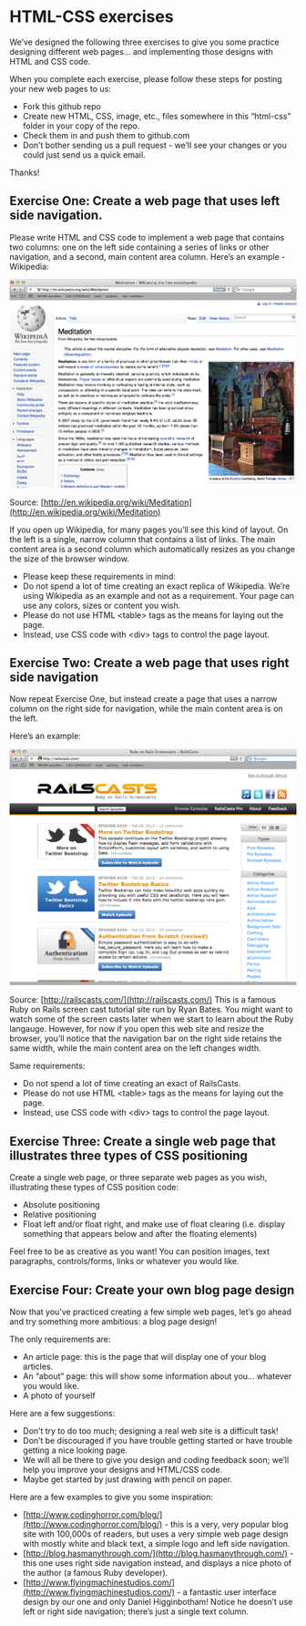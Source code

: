 # HTML-CSS exercises

We’ve designed the following three exercises to give you some practice designing different web pages... and implementing those designs with HTML and CSS code.

When you complete each exercise, please follow these steps for posting your new web pages to us:

* Fork this github repo
* Create new HTML, CSS, image, etc., files somewhere in this “html-css” folder in your copy of the repo.
* Check them in and push them to github.com
* Don’t bother sending us a pull request - we’ll see your changes or you could just send us a quick email.

Thanks!

## Exercise One: Create a web page that uses left side navigation.

Please write HTML and CSS code to implement a web page that contains two columns: one on the left side containing a series of links or other navigation, and a second, main content area column. Here’s an example - Wikipedia:

![Wikipedia](https://github.com/AppDev-University/exercises/raw/master/html-css/images/meditation.png)

Source: [http://en.wikipedia.org/wiki/Meditation](http://en.wikipedia.org/wiki/Meditation)

If you open up Wikipedia, for many pages you’ll see this kind of layout. On the left is a single, narrow column that contains a list of links. The main content area is a second column which automatically resizes as you change the size of the browser window.

* Please keep these requirements in mind:
* Do not spend a lot of time creating an exact replica of Wikipedia. We’re using Wikipedia as an example and not as a requirement. Your page can use any colors, sizes or content you wish.
* Please do not use HTML &lt;table> tags as the means for laying out the page.
* Instead, use CSS code with &lt;div> tags to control the page layout.

## Exercise Two: Create a web page that uses right side navigation

Now repeat Exercise One, but instead create a page that uses a narrow column on the right side for navigation, while the main content area is on the left.

Here’s an example:

![RailsCasts](https://github.com/AppDev-University/exercises/raw/master/html-css/images/railscasts.png)

Source: [http://railscasts.com/](http://railscasts.com/)
This is a famous Ruby on Rails screen cast tutorial site run by Ryan Bates. You might want to watch some of the screen casts later when we start to learn about the Ruby langauge. However, for now if you open this web site and resize the browser, you’ll notice that the navigation bar on the right side retains the same width, while the main content area on the left changes width.

Same requirements:

* Do not spend a lot of time creating an exact of RailsCasts.
* Please do not use HTML &lt;table> tags as the means for laying out the page.
* Instead, use CSS code with &lt;div> tags to control the page layout.

## Exercise Three: Create a single web page that illustrates three types of CSS positioning

Create a single web page, or three separate web pages as you wish, illustrating these types of CSS position code:

* Absolute positioning
* Relative positioning
* Float left and/or float right, and make use of float clearing (i.e. display something that appears below and after the floating elements)

Feel free to be as creative as you want! You can position images, text paragraphs, controls/forms, links or whatever you would like.

## Exercise Four: Create your own blog page design

Now that you’ve practiced creating a few simple web pages, let’s go ahead and try something more ambitious: a blog page design!

The only requirements are:

* An article page: this is the page that will display one of your blog articles.
* An “about” page: this will show some information about you... whatever you would like.
* A photo of yourself

Here are a few suggestions:

* Don’t try to do too much; designing a real web site is a difficult task!
* Don’t be discouraged if you have trouble getting started or have trouble getting a nice looking page.
* We will all be there to give you design and coding feedback soon; we’ll help you improve your designs and HTML/CSS code.
* Maybe get started by just drawing with pencil on paper.

Here are a few examples to give you some inspiration:

* [http://www.codinghorror.com/blog/](http://www.codinghorror.com/blog/) - this is a very, very popular blog site with 100,000s of readers, but uses a very simple web page design with mostly white and black text, a simple logo and left side navigation.
* [http://blog.hasmanythrough.com/](http://blog.hasmanythrough.com/) - this one uses right side navigation instead, and displays a nice photo of the author (a famous Ruby developer).
* [http://www.flyingmachinestudios.com/](http://www.flyingmachinestudios.com/) - a fantastic user interface design by our one and only Daniel Higginbotham! Notice he doesn’t use left or right side navigation; there’s just a single text column.



